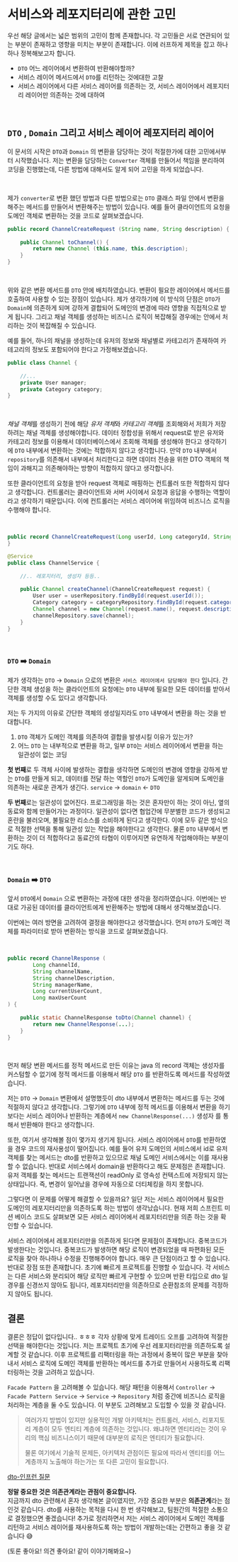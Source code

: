 # 서비스와 레포지터리에 관한 고민

우선 해당 글에서는 넓은 범위의 고민이 함께 존재합니다. 각 고민들은 서로 연관되어 있는 부분이 존재하고 
영향을 미치는 부분이 존재합니다. 이에 러프하게 제목을 잡고 하나하나 정복해보고자 합니다.

- `DTO` 어느 레이어에서 변환하여 반환해야할까?
- 서비스 레이어 메서드에서 `DTO`를 리턴하는 것에대한 고찰
- 서비스 레이어에서 다른 서비스 레이어를 의존하는 것, 서비스 레이어에서 레포지터리 레이어만 의존하는 것에 대하여

<br/>

## `DTO` , `Domain` 그리고 서비스 레이어 레포지터리 레이어
이 문서의 시작은 `DTO`과 `Domain` 의 변환을 담당하는 것이 적절한가에 대한 고민에서부터 시작했습니다.
저는 변환을 담당하는 `Converter` 객체를 만들어서 책임을 분리하여 코딩을 진행했는데, 
다른 방법에 대해서도 알게 되어 고민을 하게 되었습니다.

<br/>

제가 `converter`로 변환 했던 방법과 다른 방법으로는 `DTO` 클래스 파일 안에서 변환을 해주는 메서드를 만들어서 변환해주는 방법이 있습니다. 예를 들어
클라이언트의 요청을 도메인 객체로 변환하는 것을 코드로 살펴보겠습니다.

```java
public record ChannelCreateRequest (String name, String description) {
    
    public Channel toChannel() {
        return new Channel (this.name, this.description);
    }
}
```

<br/>

위와 같은 변환 메서드를 `DTO` 안에 배치하였습니다. 변환이 필요한 레이어에서 메서드를 호출하여 사용할 수 있는 장점이 있습니다.
제가 생각하기에 이 방식의 단점은 `DTO`가 `Domain`에 의존하게 되며 강하게 결합되어 도메인의 변경에 따라 영향을 직접적으로
받게 됩니다. 그리고 채널 객체를 생성하는 비즈니스 로직이 복잡해질 경우에는 안에서 처리하는 것이 복잡해질 수 있습니다.

예를 들어, 하나의 채널을 생성하는데 유저의 정보와 채널별로 카테고리가 존재하여 카테고리의 정보도 포함되어야 한다고
가정해보겠습니다.

```java
public class Channel {
    
    //...
    private User manager;
    private Category category;
}
```

<br/>

*채널 객체*를 생성하기 전에 해당 *유저 객체*와 *카테고리 객체*를 조회해와서 저희가 저장하려는 채널 객체를 
생성해야합니다. 데이터 정합성을 위해서 request로 받은 유저와 카테고리 정보를 이용해서 
데이터베이스에서 조회해 객체를 생성해야 한다고 생각하기에 `DTO` 내부에서 변환하는 것에는 적합하지 않다고 생각합니다. 
만약 `DTO` 내부에서 `repository`를 의존해서 내부에서 처리한다고 하면 데이터 전송을 위한 DTO 객체의 책임이 과해지고 
의존해야하는 방향이 적합하지 않다고 생각합니다. 

또한 클라이언트의 요청을 받아 request 객체로 매핑하는 컨트롤러 또한 적합하지 않다고 생각합니다. 컨트롤러는 클라이언트와 서버
사이에서 요청과 응답을 수행하는 역할이라고 생각하기 때문입니다. 이에 컨트롤러는 서비스 레이어에 위임하여 비즈니스 로직을
수행해야 합니다.

<br/>

```java
public record ChannelCreateRequest(Long userId, Long categoryId, String name, String description) {
}

@Service
public class ChannelService {
    
    //.. 레포지터리, 생성자 등등..
    
    public Channel createChannel(ChannelCreateRequest request) {
        User user = userRepository.findById(request.userId());
        Category category = categoryRepository.findById(request.categoryId());
        Channel channel = new Channel(request.name(), request.description(), user, category);
        channelRepository.save(channel);
    }
}
```

<br/>

### `DTO` ➡️ `Domain` 
제가 생각하는 `DTO` -> `Domain` 으로의 변환은 `서비스 레이어에서 담당해야 한다` 입니다. 간단한 객체 생성을 하는 클라이언트의 요청에는 `DTO` 내부에 필요한
모든 데이터를 받아서 객체를 생성할 수도 있다고 생각합니다.

저는 두 가지의 이유로 간단한 객체의 생성일지라도 `DTO` 내부에서 변환을 하는 것을 반대합니다.
1. `DTO` 객체가 도메인 객체를 의존하여 결합을 발생시킬 이유가 있는가?
2. 어느 `DTO` 는 내부적으로 변환을 하고, 일부 `DTO`는 서비스 레이어에서 변환을 하는 일관성이 없는 코딩

**첫 번째**로 두 객체 사이에 발생하는 결합을 생각하면 도메인의 변경에 영향을 강하게 받는 `DTO`를 만들게 되고, 데이터를 전달
하는 역할인 `DTO`가 도메인을 알게되며 도메인을 의존하는 새로운 관계가 생긴다. `service` -> `domain` <- `DTO`

**두 번째**로는 일관성이 없어진다. 프로그래밍을 하는 것은 혼자만이 하는 것이 아닌, 옆의 동료와 함께 만들어가는 과정이다.
일관성이 없다면 협업간에 무분별한 코드가 생성되고 혼란을 불러오며, 불필요한 리소스를 소비하게 된다고 생각한다. 이에
모두 같은 방식으로 적절한 선택을 통해 일관성 있는 작업을 해야한다고 생각한다. 물론 `DTO` 내부에서 변환하는 것이 더 
적합하다고 동료간의 타협이 이루어지면 유연하게 작업해야하는 부분이기도 하다.

<br/>


### `Domain` ➡️ `DTO`
앞서 `DTO`에서 `Domain` 으로 변환하는 과정에 대한 생각을 정리하였습니다. 이번에는 반대로 가공된 데이터를 클라이언트에게
반환해주는 방법에 대해서 생각해보겠습니다.

이번에는 여러 방면을 고려하여 결정을 해야한다고 생각했습니다. 먼저 `DTO`가 도메인 객체를 파라미터로 받아 변환하는 방식을 
코드로 살펴보겠습니다.

<br/>

```java
public record ChannelResponse (
        Long channelId,
        String channelName,
        String channelDescription,
        String managerName,
        Long currentUserCount,
        Long maxUserCount
) {
    
    public static ChannelResponse toDto(Channel channel) {
        return new ChannelResponse(...);
    }
}
```

<br/>

먼저 해당 변환 메서드를 정적 메서드로 만든 이유는 java 의 record 객체는 생성자를 커스텀할 수 없기에 정적 메서드를 이용해서
해당 `DTO` 를 반환하도록 메서드를 작성하였습니다. 

저는 `DTO` -> `Domain` 변환에서 설명했듯이 dto 내부에서 변환하는 메서드를 두는 것에 적절하지 않다고 생각합니다. 그렇기에
`DTO` 내부에 정적 메서드를 이용해서 변환을 하기보다는 서비스 레이어나 반환하는 계층에서 `new ChannelResponse(...)` 생성자
를 통해서 반환해야 한다고 생각합니다. 

또한, 여기서 생각해볼 점이 몇가지 생기게 됩니다. 서비스 레이어에서 `DTO`를 반환하였을 경우 코드의 재사용성이 떨어집니다.
예를 들어 유저 도메인의 서비스에서 id로 유저 객체를 찾는 메서드는 dto를 반환하고 있으므로 채널 도메인 서비스에서는 이를
재사용할 수 없습니다. 반대로 서비스에서 domain을 반환하다고 해도 문제점은 존재합니다. 유저 객체를 찾는 메서드는 트랜잭션이 
readOnly 로 영속성 컨텍스트에 저장되지 않는 상태입니다. 즉, 변경이 일어났을 경우에 자동으로 더티체킹을 하지 못합니다. 

그렇다면 이 문제를 어떻게 해결할 수 있을까요? 일단 저는 서비스 레이어에서 필요한 도메인의 레포지터리만을 의존하도록
하는 방법이 생각났습니다. 현재 저희 스프린트 미션 베이스 코드도 살펴보면 모든 서비스 레이어에서 레포지터리만을 의존
하는 것을 확인할 수 있습니다. 

서비스 레이어에서 레포지터리만을 의존하게 된다면 문제점이 존재합니다. 중복코드가 발생한다는 것입니다. 중복코드가 발생하면
해당 로직이 변경되었을 때 파편화된 모든 로직을 찾아 하나하나 수정을 진행해주어야 합니다. 매우 큰 단점이라고 할 수 있습니다.
반대로 장점 또한 존재합니다. 초기에 빠르게 프로젝트를 진행할 수 있습니다. 각 서비스는 다른 서비스와 분리되어 해당 로직만
빠르게 구현할 수 있으며 반환 타입으로 dto 일 경우를 신경쓰지 않아도 됩니다, 레포지터리만을 의존하므로 순환참조의 문제를 걱정하지 않아도 됩니다.

## 결론
결론은 정답이 없다입니다.. ㅎㅎㅎ 각자 상황에 맞게 트레이드 오프를 고려하여 적절한 선택을 해야한다는 것입니다. 저는
프로젝트 초기에 우선 레포지터리만을 의존하도록 설계할 것 같습니다. 이후 프로젝트를 리팩터링을 하는 과정에서 중복이 많은
부분을 찾아내서 서비스 로직에 도메인 객체를 반환하는 메서드를 추가로 만들어서 사용하도록 리팩터링하는 것을 고려하고 있습니다.

`Facade Pattern` 을 고려해볼 수 있습니다. 해당 패턴을 이용해서 `Controller` -> `Facade Pattern Service` -> `Service` -> `Repository`
처럼 중간에 비즈니스 로직을 처리하는 계층을 둘 수도 있습니다. 이 부분도 고려해보고 도입할 수 있을 것 같습니다. 

> 여러가지 방법이 있지만 실용적인 개발 아키텍처는 컨트롤러, 서비스, 리포지토리 계층이 모두 엔티티 계층에 의존하는 것입니다. 
> 왜냐하면 엔티티라는 것이 우리의 핵심 비즈니스이기 때문에 대부분의 로직은 엔티티가 필요합니다.
> 
> 물론 여기에서 기술적 문제든, 아키텍처 관점이든 필요에 따라서 엔티티를 어느 계층까지 노출해야 하는가는 또 다른 고민이 필요합니다.

[dto-인프런 질문](https://www.inflearn.com/community/questions/139564/dto-%EC%82%AC%EC%9A%A9%EC%8B%9C%EA%B8%B0%EC%97%90-%EB%8C%80%ED%95%9C-%EC%A7%88%EB%AC%B8?srsltid=AfmBOoqhqpN8qiPl1DsWGb7wrWZGArCk7wcJSP9fi1qiZUptHFglLqlR)

**정말 중요한 것은 의존관계라는 관점이 중요합니다.**   
지금까지 dto 관련해서 혼자 생각해본 글이였지만, 가장 중요한 부분은 **의존관계**라는 점인것 같습니다. dto를 사용하는 
목적을 다시 한 번 생각해보고, 팀원간의 적절한 소통으로 결정했으면 좋겠습니다! 추가로 정리하면서 저는 서비스 레이어에서 도메인
객체를 리턴하고 서비스 레이어를 재사용하도록 하는 방법이 개발하는데는 간편하고 좋을 것 같습니다 😅

(토론 좋아요! 의견 좋아요! 같이 이야기해봐요~)
